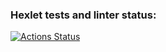 ### Hexlet tests and linter status:
[![Actions Status](https://github.com/bukharovev/rails-project-lvl2/workflows/hexlet-check/badge.svg)](https://github.com/bukharovev/rails-project-lvl2/actions)
